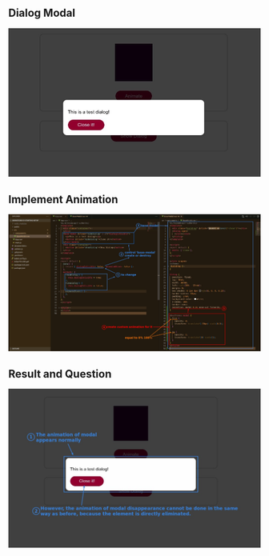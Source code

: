 ## **Dialog Modal**

![Alt modal](pic/01.jpg)

## **Implement Animation**

![Alt implement animation as before](pic/02.jpg)

## **Result and Question**

![Alt apear work but how about disappear](pic/03.jpg)
